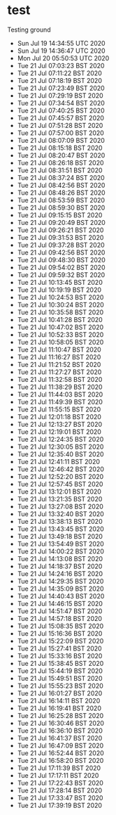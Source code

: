# test
Testing ground
- Sun Jul 19 14:34:55 UTC 2020
- Sun Jul 19 14:36:47 UTC 2020
- Mon Jul 20 05:50:53 UTC 2020
- Tue 21 Jul 07:03:23 BST 2020
- Tue 21 Jul 07:11:22 BST 2020
- Tue 21 Jul 07:18:19 BST 2020
- Tue 21 Jul 07:23:49 BST 2020
- Tue 21 Jul 07:29:19 BST 2020
- Tue 21 Jul 07:34:54 BST 2020
- Tue 21 Jul 07:40:25 BST 2020
- Tue 21 Jul 07:45:57 BST 2020
- Tue 21 Jul 07:51:28 BST 2020
- Tue 21 Jul 07:57:00 BST 2020
- Tue 21 Jul 08:07:09 BST 2020
- Tue 21 Jul 08:15:18 BST 2020
- Tue 21 Jul 08:20:47 BST 2020
- Tue 21 Jul 08:26:18 BST 2020
- Tue 21 Jul 08:31:51 BST 2020
- Tue 21 Jul 08:37:24 BST 2020
- Tue 21 Jul 08:42:56 BST 2020
- Tue 21 Jul 08:48:26 BST 2020
- Tue 21 Jul 08:53:59 BST 2020
- Tue 21 Jul 08:59:30 BST 2020
- Tue 21 Jul 09:15:15 BST 2020
- Tue 21 Jul 09:20:49 BST 2020
- Tue 21 Jul 09:26:21 BST 2020
- Tue 21 Jul 09:31:53 BST 2020
- Tue 21 Jul 09:37:28 BST 2020
- Tue 21 Jul 09:42:56 BST 2020
- Tue 21 Jul 09:48:30 BST 2020
- Tue 21 Jul 09:54:02 BST 2020
- Tue 21 Jul 09:59:32 BST 2020
- Tue 21 Jul 10:13:45 BST 2020
- Tue 21 Jul 10:19:19 BST 2020
- Tue 21 Jul 10:24:53 BST 2020
- Tue 21 Jul 10:30:24 BST 2020
- Tue 21 Jul 10:35:58 BST 2020
- Tue 21 Jul 10:41:28 BST 2020
- Tue 21 Jul 10:47:02 BST 2020
- Tue 21 Jul 10:52:33 BST 2020
- Tue 21 Jul 10:58:05 BST 2020
- Tue 21 Jul 11:10:47 BST 2020
- Tue 21 Jul 11:16:27 BST 2020
- Tue 21 Jul 11:21:52 BST 2020
- Tue 21 Jul 11:27:27 BST 2020
- Tue 21 Jul 11:32:58 BST 2020
- Tue 21 Jul 11:38:29 BST 2020
- Tue 21 Jul 11:44:03 BST 2020
- Tue 21 Jul 11:49:39 BST 2020
- Tue 21 Jul 11:55:15 BST 2020
- Tue 21 Jul 12:01:18 BST 2020
- Tue 21 Jul 12:13:27 BST 2020
- Tue 21 Jul 12:19:01 BST 2020
- Tue 21 Jul 12:24:35 BST 2020
- Tue 21 Jul 12:30:05 BST 2020
- Tue 21 Jul 12:35:40 BST 2020
- Tue 21 Jul 12:41:11 BST 2020
- Tue 21 Jul 12:46:42 BST 2020
- Tue 21 Jul 12:52:20 BST 2020
- Tue 21 Jul 12:57:45 BST 2020
- Tue 21 Jul 13:12:01 BST 2020
- Tue 21 Jul 13:21:35 BST 2020
- Tue 21 Jul 13:27:08 BST 2020
- Tue 21 Jul 13:32:40 BST 2020
- Tue 21 Jul 13:38:13 BST 2020
- Tue 21 Jul 13:43:45 BST 2020
- Tue 21 Jul 13:49:18 BST 2020
- Tue 21 Jul 13:54:49 BST 2020
- Tue 21 Jul 14:00:22 BST 2020
- Tue 21 Jul 14:13:08 BST 2020
- Tue 21 Jul 14:18:37 BST 2020
- Tue 21 Jul 14:24:16 BST 2020
- Tue 21 Jul 14:29:35 BST 2020
- Tue 21 Jul 14:35:09 BST 2020
- Tue 21 Jul 14:40:43 BST 2020
- Tue 21 Jul 14:46:15 BST 2020
- Tue 21 Jul 14:51:47 BST 2020
- Tue 21 Jul 14:57:18 BST 2020
- Tue 21 Jul 15:08:35 BST 2020
- Tue 21 Jul 15:16:36 BST 2020
- Tue 21 Jul 15:22:09 BST 2020
- Tue 21 Jul 15:27:41 BST 2020
- Tue 21 Jul 15:33:16 BST 2020
- Tue 21 Jul 15:38:45 BST 2020
- Tue 21 Jul 15:44:19 BST 2020
- Tue 21 Jul 15:49:51 BST 2020
- Tue 21 Jul 15:55:23 BST 2020
- Tue 21 Jul 16:01:27 BST 2020
- Tue 21 Jul 16:14:11 BST 2020
- Tue 21 Jul 16:19:41 BST 2020
- Tue 21 Jul 16:25:28 BST 2020
- Tue 21 Jul 16:30:46 BST 2020
- Tue 21 Jul 16:36:10 BST 2020
- Tue 21 Jul 16:41:37 BST 2020
- Tue 21 Jul 16:47:09 BST 2020
- Tue 21 Jul 16:52:44 BST 2020
- Tue 21 Jul 16:58:20 BST 2020
- Tue 21 Jul 17:11:39 BST 2020
- Tue 21 Jul 17:17:11 BST 2020
- Tue 21 Jul 17:22:43 BST 2020
- Tue 21 Jul 17:28:14 BST 2020
- Tue 21 Jul 17:33:47 BST 2020
- Tue 21 Jul 17:39:19 BST 2020
